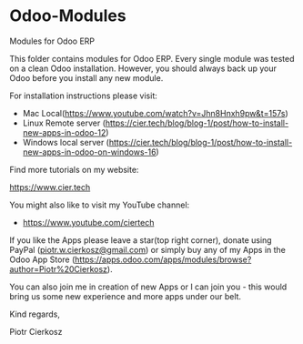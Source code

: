# Odoo-Modules
Modules for Odoo ERP

This folder contains modules for Odoo ERP. Every single module was tested on a clean Odoo installation. However, you should always back up your Odoo before you install any new module.

For installation instructions please visit:

- Mac Local(https://www.youtube.com/watch?v=Jhn8Hnxh9pw&t=157s)
- Linux Remote server (https://cier.tech/blog/blog-1/post/how-to-install-new-apps-in-odoo-12)
- Windows local server (https://cier.tech/blog/blog-1/post/how-to-install-new-apps-in-odoo-on-windows-16)

Find more tutorials on my website:

https://www.cier.tech

You might also like to visit my YouTube channel:

- https://www.youtube.com/ciertech

If you like the Apps please leave a star(top right corner), donate using PayPal (piotr.w.cierkosz@gmail.com) or simply buy any of my Apps in the Odoo App Store (https://apps.odoo.com/apps/modules/browse?author=Piotr%20Cierkosz).

You can also join me in creation of new Apps or I can join you - this would bring us some new experience and more apps under our belt.

Kind regards,

Piotr Cierkosz
